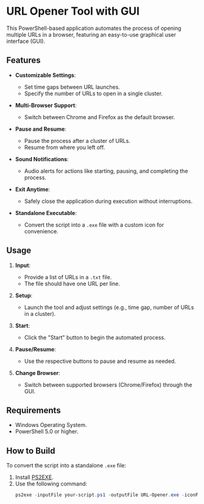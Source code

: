 # URL Opener Tool with GUI  

This PowerShell-based application automates the process of opening multiple URLs in a browser, featuring an easy-to-use graphical user interface (GUI).  

## Features  
- **Customizable Settings**:  
  - Set time gaps between URL launches.  
  - Specify the number of URLs to open in a single cluster.  

- **Multi-Browser Support**:  
  - Switch between Chrome and Firefox as the default browser.  

- **Pause and Resume**:  
  - Pause the process after a cluster of URLs.  
  - Resume from where you left off.  

- **Sound Notifications**:  
  - Audio alerts for actions like starting, pausing, and completing the process.  

- **Exit Anytime**:  
  - Safely close the application during execution without interruptions.  

- **Standalone Executable**:  
  - Convert the script into a `.exe` file with a custom icon for convenience.  

## Usage  
1. **Input**:  
   - Provide a list of URLs in a `.txt` file.  
   - The file should have one URL per line.  

2. **Setup**:  
   - Launch the tool and adjust settings (e.g., time gap, number of URLs in a cluster).  

3. **Start**:  
   - Click the "Start" button to begin the automated process.  

4. **Pause/Resume**:  
   - Use the respective buttons to pause and resume as needed.  

5. **Change Browser**:  
   - Switch between supported browsers (Chrome/Firefox) through the GUI.  

## Requirements  
- Windows Operating System.  
- PowerShell 5.0 or higher.  

## How to Build  
To convert the script into a standalone `.exe` file:  
1. Install [PS2EXE](https://github.com/MScholtes/PS2EXE).  
2. Use the following command:  
   ```powershell
   ps2exe -inputFile your-script.ps1 -outputFile URL-Opener.exe -iconFile custom-icon.ico

